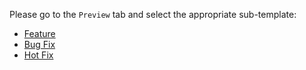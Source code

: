 Please go to the `Preview` tab and select the appropriate sub-template:

* [Feature](?expand=1&template=feature.md)
* [Bug Fix](?expand=1&template=bug.md)
* [Hot Fix](?expand=1&template=hotfix.md)
